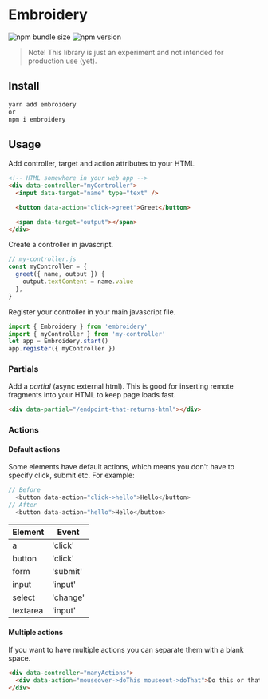 # Embroidery

![npm bundle size](https://img.shields.io/bundlephobia/minzip/embroidery)
![npm version](https://img.shields.io/npm/v/embroidery)

> Note! This library is just an experiment and not intended for production use (yet).

## Install

```js
yarn add embroidery
or
npm i embroidery

```

## Usage

Add controller, target and action attributes to your HTML

```html
<!-- HTML somewhere in your web app -->
<div data-controller="myController">
  <input data-target="name" type="text" />

  <button data-action="click->greet">Greet</button>

  <span data-target="output"></span>
</div>
```

Create a controller in javascript.

```js
// my-controller.js
const myController = {
  greet({ name, output }) {
    output.textContent = name.value
  },
}
```

Register your controller in your main javascript file.

```js
import { Embroidery } from 'embroidery'
import { myController } from 'my-controller'
let app = Embroidery.start()
app.register({ myController })
```

### Partials

Add a _partial_ (async external html). This is good for inserting remote fragments into your HTML to keep page loads fast.

```html
<div data-partial="/endpoint-that-returns-html"></div>
```

### Actions

#### Default actions

Some elements have default actions, which means you don't have to specify click, submit etc.
For example:

```js
// Before
  <button data-action="click->hello">Hello</button>
// After
  <button data-action="hello">Hello</button>
```

| Element  | Event    |
| -------- | -------- |
| a        | 'click'  |
| button   | 'click'  |
| form     | 'submit' |
| input    | 'input'  |
| select   | 'change' |
| textarea | 'input'  |

#### Multiple actions

If you want to have multiple actions you can separate them with a blank space.

```html
<div data-controller="manyActions">
  <div data-action="mouseover->doThis mouseout->doThat">Do this or that</div>
</div>
```
